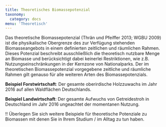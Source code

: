 ```yaml
---
title: Theoretisches Biomassepotenzial
taxonomy:
  category: docs
menu: 'Theoretisch'
---
```


Das theoretische Biomassepotenzial (Thrän und Pfeiffer 2013; WGBU 2009) ist die physikalische Obergrenze des zur Verfügung stehenden Biomasseangebots in einem definierten zeitlichen und räumlichen Rahmen. Dieses Potenzial beschreibt ausschließlich die theoretisch nutzbare Menge an Biomasse und berücksichtigt dabei keinerlei Restriktionen, wie z.B. Nutzungseinschränkungen in der Kernzone von Nationalparks. Der im theoretischen Biomassepotenzial vorgegebene zeitliche und räumliche Rahmen gilt genauso für alle weiteren Arten des Biomassepotenzials.

**Beispiel Forstwirtschaft**: Der gesamte oberirdische Holzzuwachs im Jahr 2016 auf allen Waldflächen Deutschlands.

**Beispiel Landwirtschaft**: Der gesamte Aufwuchs von Getreidestroh in Deutschland im Jahr 2016 ungeachtet der momentanen Nutzung. 

!! Überlegen Sie sich weitere Beispiele für theoretische Potenziale zu Biomassen mit denen Sie in Ihrem Studium / im Alltag zu tun haben.
